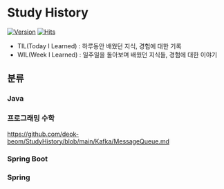 # Study History

[![Version](https://img.shields.io/badge/version-2023.01.30-red.svg)](./CHANGELOG) [![Hits](https://hits.seeyoufarm.com/api/count/incr/badge.svg?url=https://github.com/deok-beom/StudyHistory)](https://hits.seeyoufarm.com/)

* TIL(Today I Learned) : 하루동안 배웠던 지식, 경험에 대한 기록
* WIL(Week I Learned) : 일주일을 돌아보며 배웠던 지식들, 경험에 대한 이야기

## 분류
### Java

### 프로그래밍 수학
https://github.com/deok-beom/StudyHistory/blob/main/Kafka/MessageQueue.md
### Spring Boot

### Spring

